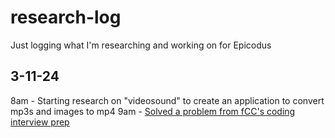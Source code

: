 # research-log
Just logging what I'm researching and working on for Epicodus

## 3-11-24

8am - Starting research on "videosound" to create an application to convert mp3s and images to mp4
9am - [Solved a problem from fCC's coding interview prep](https://github.com/henry-oberholtzer/algorithm-practice)
